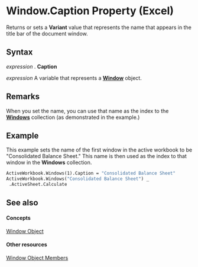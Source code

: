 
# Window.Caption Property (Excel)

Returns or sets a  **Variant** value that represents the name that appears in the title bar of the document window.


## Syntax

 _expression_ . **Caption**

 _expression_ A variable that represents a **[Window](8591b1ad-76f8-14e2-9120-406b65093f5a.md)** object.


## Remarks

When you set the name, you can use that name as the index to the  **[Windows](d5d0e3c9-9132-469c-d033-d29397dacd77.md)** collection (as demonstrated in the example.)


## Example

This example sets the name of the first window in the active workbook to be "Consolidated Balance Sheet." This name is then used as the index to that window in the  **Windows** collection.


```vb
ActiveWorkbook.Windows(1).Caption = "Consolidated Balance Sheet" 
ActiveWorkbook.Windows("Consolidated Balance Sheet") _ 
 .ActiveSheet.Calculate
```


## See also


#### Concepts


[Window Object](8591b1ad-76f8-14e2-9120-406b65093f5a.md)
#### Other resources


[Window Object Members](f11db427-24a4-041c-2fd5-03ce73ae6c16.md)
